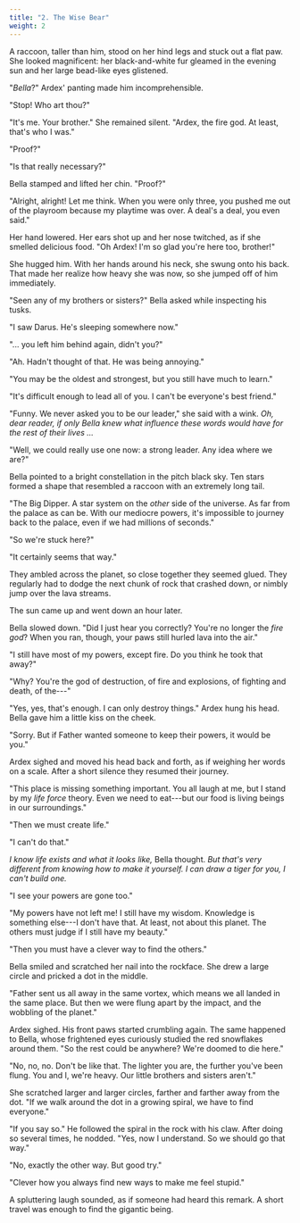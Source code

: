 ```yaml
---
title: "2. The Wise Bear"
weight: 2
---
```


A raccoon, taller than him, stood on her hind legs and stuck out a flat paw. She looked magnificent: her black-and-white fur gleamed in the evening sun and her large bead-like eyes glistened.

"_Bella_?" Ardex' panting made him incomprehensible.

"Stop! Who art thou?"

"It's me. Your brother." She remained silent. "Ardex, the fire god. At least, that's who I was."

"Proof?"

"Is that really necessary?"

Bella stamped and lifted her chin. "Proof?"

"Alright, alright! Let me think. When you were only three, you pushed me out of the playroom because my playtime was over. A deal's a deal, you even said."

Her hand lowered. Her ears shot up and her nose twitched, as if she smelled delicious food. "Oh Ardex! I'm so glad you're here too, brother!"

She hugged him. With her hands around his neck, she swung onto his back. That made her realize how heavy she was now, so she jumped off of him immediately.

"Seen any of my brothers or sisters?" Bella asked while inspecting his tusks.

"I saw Darus. He's sleeping somewhere now."

"... you left him behind again, didn't you?"

"Ah. Hadn't thought of that. He was being annoying."

"You may be the oldest and strongest, but you still have much to learn."

"It's difficult enough to lead all of you. I can't be everyone's best friend."

"Funny. We never asked you to be our leader," she said with a wink. _Oh, dear reader, if only Bella knew what influence these words would have for the rest of their lives ..._

"Well, we could really use one now: a strong leader. Any idea where we are?"

Bella pointed to a bright constellation in the pitch black sky. Ten stars formed a shape that resembled a raccoon with an extremely long tail.

"The Big Dipper. A star system on the _other_ side of the universe. As far from the palace as can be. With our mediocre powers, it's impossible to journey back to the palace, even if we had millions of seconds."

"So we're stuck here?"

"It certainly seems that way."

They ambled across the planet, so close together they seemed glued. They regularly had to dodge the next chunk of rock that crashed down, or nimbly jump over the lava streams. 

The sun came up and went down an hour later.

Bella slowed down. "Did I just hear you correctly? You're no longer the _fire god_? When you ran, though, your paws still hurled lava into the air."

"I still have most of my powers, except fire. Do you think he took that away?"

"Why? You're the god of destruction, of fire and explosions, of fighting and death, of the---"

"Yes, yes, that's enough. I can only destroy things." Ardex hung his head. Bella gave him a little kiss on the cheek.

"Sorry. But if Father wanted someone to keep their powers, it would be you."

Ardex sighed and moved his head back and forth, as if weighing her words on a scale. After a short silence they resumed their journey.

"This place is missing something important. You all laugh at me, but I stand by my _life force_ theory. Even we need to eat---but our food is living beings in our surroundings."

"Then we must create life."

"I can't do that." 

_I know life exists and what it looks like,_ Bella thought. _But that's very different from knowing how to make it yourself. I can draw a tiger for you, I can't build one._

"I see your powers are gone too."

"My powers have not left me! I still have my wisdom. Knowledge is something else---I don't have that. At least, not about this planet. The others must judge if I still have my beauty."

"Then you must have a clever way to find the others."

Bella smiled and scratched her nail into the rockface. She drew a large circle and pricked a dot in the middle.

"Father sent us all away in the same vortex, which means we all landed in the same place. But then we were flung apart by the impact, and the wobbling of the planet."

Ardex sighed. His front paws started crumbling again. The same happened to Bella, whose frightened eyes curiously studied the red snowflakes around them. "So the rest could be anywhere? We're doomed to die here."

"No, no, no. Don't be like that. The lighter you are, the further you've been flung. You and I, we're heavy. Our little brothers and sisters aren't."

She scratched larger and larger circles, farther and farther away from the dot. "If we walk around the dot in a growing spiral, we have to find everyone."

"If you say so." He followed the spiral in the rock with his claw. After doing so several times, he nodded. "Yes, now I understand. So we should go that way."

"No, exactly the other way. But good try."

"Clever how you always find new ways to make me feel stupid."

A spluttering laugh sounded, as if someone had heard this remark. A short travel was enough to find the gigantic being.